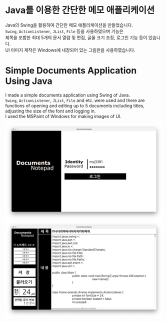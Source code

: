 # Java를 이용한 간단한 메모 애플리케이션
 Java의 Swing을 활용하여 간단한 메모 애플리케이션을 만들었습니다.  
 ``Swing``, ``ActionListener``, ``JList``, ``File`` 등을 사용하였으며 기능은  
 제목을 포함한 최대 5개의 문서 열람 및 편집, 글꼴 크기 조정, 로그인 기능 등이 있습니다.  
 UI 이미지 제작은 Windows에 내장되어 있는 그림판을 사용하였습니다.


# Simple Documents Application Using Java
I made a simple documents application using Swing of Java.  
``Swing``, ``ActionListener``, ``JList``, ``File`` and etc. were used and there are  
functions of opening and editing up to 5 documents including titles,  
adjusting the size of the font and logging in.  
I used the MSPaint of Windows for making images of UI.

<img src="./image_1.png" width="1000"/>
<img src="./image_2.png" width="1000"/>
